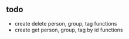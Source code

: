 ## todo 
- create delete person, group, tag functions
- create get person, group, tag by id functions